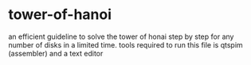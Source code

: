 # tower-of-hanoi
an efficient guideline to solve the tower of honai step by step for any number of disks in a limited time. tools required to run this file is qtspim (assembler) and a text editor
